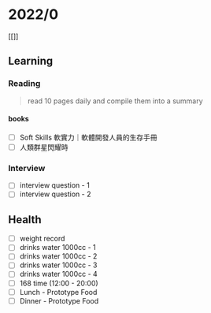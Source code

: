 # 2022/0

[[]]

## Learning

### Reading

> read 10 pages daily and compile them into a summary

#### books

- [ ] Soft Skills 軟實力｜軟體開發人員的生存手冊
- [ ] 人類群星閃耀時

### Interview

- [ ] interview question - 1
- [ ] interview question - 2

## Health

- [ ] weight record
- [ ] drinks water 1000cc - 1
- [ ] drinks water 1000cc - 2
- [ ] drinks water 1000cc - 3
- [ ] drinks water 1000cc - 4
- [ ] 168 time (12:00 - 20:00)
- [ ] Lunch - Prototype Food
- [ ] Dinner - Prototype Food
